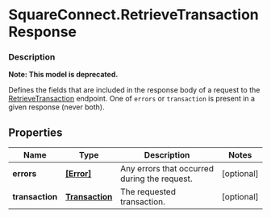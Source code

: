 # SquareConnect.RetrieveTransactionResponse

### Description
**Note: This model is deprecated.**

Defines the fields that are included in the response body of a request to the [RetrieveTransaction](#endpont-retrievetransaction) endpoint.  One of `errors` or `transaction` is present in a given response (never both).

## Properties
Name | Type | Description | Notes
------------ | ------------- | ------------- | -------------
**errors** | [**[Error]**](Error.md) | Any errors that occurred during the request. | [optional] 
**transaction** | [**Transaction**](Transaction.md) | The requested transaction. | [optional] 


